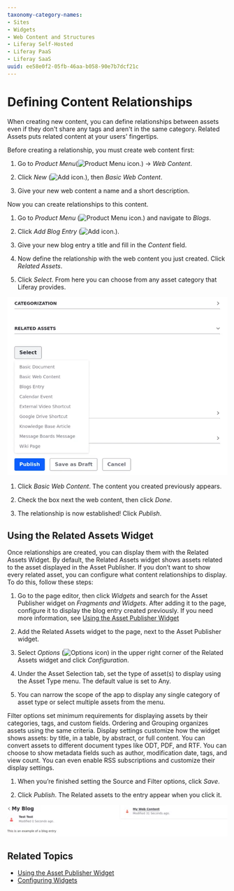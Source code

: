 ```yaml
---
taxonomy-category-names:
- Sites
- Widgets
- Web Content and Structures
- Liferay Self-Hosted
- Liferay PaaS
- Liferay SaaS
uuid: ee58e0f2-05fb-46aa-b058-90e7b7dcf21c
---
```

# Defining Content Relationships

When creating new content, you can define relationships between assets even if they don't share any tags and aren't in the same category. Related Assets puts related content at your users' fingertips.

Before creating a relationship, you must create web content first:

1. Go to *Product Menu*(![Product Menu icon.](../../images/icon-product-menu.png)) &rarr; *Web Content*.

1. Click *New* (![Add icon.](../../images/icon-add.png)), then *Basic Web Content*.

1. Give your new web content a name and a short description.

Now you can create relationships to this content. 

 1. Go to *Product Menu* (![Product Menu icon.](../../images/icon-product-menu.png)) and navigate to *Blogs*.

 1. Click *Add Blog Entry* (![Add icon.](../../images/icon-add.png)).

 1. Give your new blog entry a title and fill in the *Content* field.

1. Now define the relationship with the web content you just created. Click *Related Assets*.

1. Click *Select*. From here you can choose from any asset category that Liferay provides.

![Click Related Assets and the drop-down menu appears.](./defining-content-relationships/images/01.png)

1. Click *Basic Web Content*. The content you created previously appears.

1. Check the box next the web content, then click *Done*.

1. The relationship is now established! Click *Publish*. 

## Using the Related Assets Widget

Once relationships are created, you can display them with the Related Assets Widget. By default, the Related Assets widget shows assets related to the asset displayed in the Asset Publisher. If you don’t want to show every related asset, you can configure what content relationships to display. To do this, follow these steps:

1. Go to the page editor, then click *Widgets* and search for the Asset Publisher widget on *Fragments and Widgets*. After adding it to the page, configure it to display the blog entry created previously. If you need more information, see [Using the Asset Publisher Widget](../../../../../dxp/latest/en/site-building/displaying-content/using-the-asset-publisher-widget.md)

1. Add the Related Assets widget to the page, next to the Asset Publisher widget.

1. Select *Options* (![Options icon](../../images/icon-actions.png)) in the upper right corner of the Related Assets widget and click *Configuration*.

1. Under the Asset Selection tab, set the type of asset(s) to display using the Asset Type menu. The default value is set to Any.

1. You can narrow the scope of the app to display any single category of asset type or select multiple assets from the menu.

Filter options set minimum requirements for displaying assets by their categories, tags, and custom fields. Ordering and Grouping organizes assets using the same criteria. Display settings customize how the widget shows assets: by title, in a table, by abstract, or full content. You can convert assets to different document types like ODT, PDF, and RTF. You can choose to show metadata fields such as author, modification date, tags, and view count. You can even enable RSS subscriptions and customize their display settings.

1. When you’re finished setting the Source and Filter options, click *Save*.

1. Click *Publish*. The Related assets to the entry appear when you click it.

![Click on the entry and the related assets appear.](./defining-content-relationships/images/02.png)

## Related Topics

* [Using the Asset Publisher Widget](./using-the-asset-publisher-widget.md)
* [Configuring Widgets](../creating-pages/page-fragments-and-widgets/using-widgets/configuring-widgets.md)
